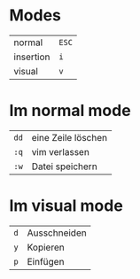 # Modes
|           |       |
| --------- | ----- |
| normal    | `ESC` |
| insertion | `i`   |
| visual    | `v`   |

# Im normal mode
|      |                    |
| ---- | ------------------ |
| `dd` | eine Zeile löschen |
| `:q` | vim verlassen      |
| `:w` | Datei speichern    |

# Im visual mode
|     |              |
| --- | ------------ |
| `d` | Ausschneiden |
| `y` | Kopieren     |
| `p` | Einfügen     |
